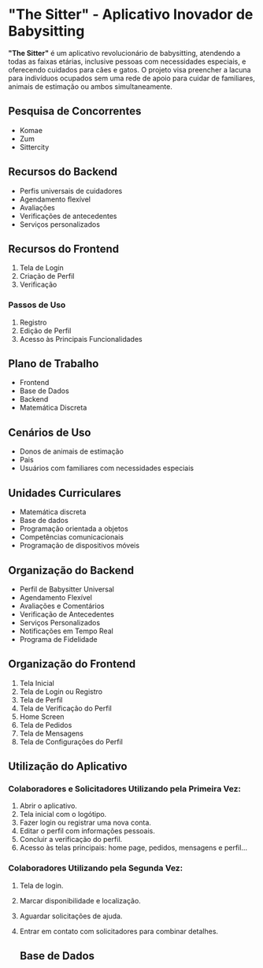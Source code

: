 # "The Sitter" - Aplicativo Inovador de Babysitting

**"The Sitter"** é um aplicativo revolucionário de babysitting, atendendo a todas as faixas etárias, inclusive pessoas com necessidades especiais, e oferecendo cuidados para cães e gatos. O projeto visa preencher a lacuna para indivíduos ocupados sem uma rede de apoio para cuidar de familiares, animais de estimação ou ambos simultaneamente.

## Pesquisa de Concorrentes
- Komae
- Zum
- Sittercity

## Recursos do Backend
- Perfis universais de cuidadores
- Agendamento flexível
- Avaliações
- Verificações de antecedentes
- Serviços personalizados

## Recursos do Frontend
1. Tela de Login
2. Criação de Perfil
3. Verificação

### Passos de Uso
1. Registro
2. Edição de Perfil
3. Acesso às Principais Funcionalidades

## Plano de Trabalho
- Frontend
- Base de Dados
- Backend
- Matemática Discreta

## Cenários de Uso
- Donos de animais de estimação
- Pais
- Usuários com familiares com necessidades especiais

## Unidades Curriculares
- Matemática discreta
- Base de dados
- Programação orientada a objetos
- Competências comunicacionais
- Programação de dispositivos móveis

## Organização do Backend
- Perfil de Babysitter Universal
- Agendamento Flexível
- Avaliações e Comentários
- Verificação de Antecedentes
- Serviços Personalizados
- Notificações em Tempo Real
- Programa de Fidelidade

## Organização do Frontend
1. Tela Inicial
2. Tela de Login ou Registro
3. Tela de Perfil
4. Tela de Verificação do Perfil
5. Home Screen
6. Tela de Pedidos
7. Tela de Mensagens
8. Tela de Configurações do Perfil

## Utilização do Aplicativo
### Colaboradores e Solicitadores Utilizando pela Primeira Vez:
1. Abrir o aplicativo.
2. Tela inicial com o logótipo.
3. Fazer login ou registrar uma nova conta.
4. Editar o perfil com informações pessoais.
5. Concluir a verificação do perfil.
6. Acesso às telas principais: home page, pedidos, mensagens e perfil...

### Colaboradores Utilizando pela Segunda Vez:
1. Tela de login.
2. Marcar disponibilidade e localização.
3. Aguardar solicitações de ajuda.
4. Entrar em contato com solicitadores para combinar detalhes.

   ## Base de Dados



